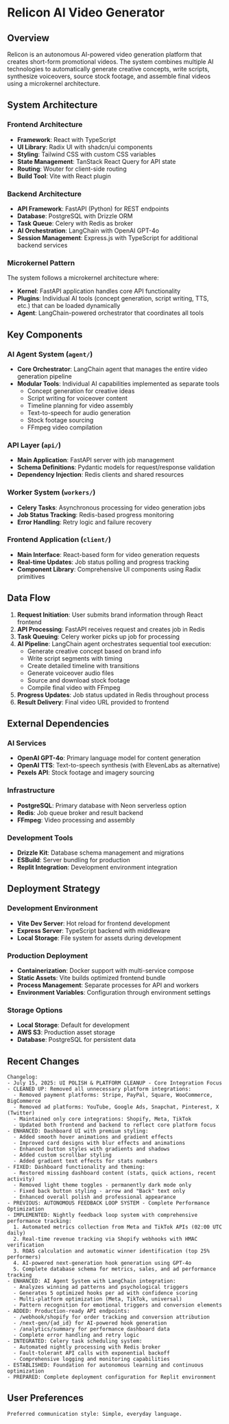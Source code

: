 # Relicon AI Video Generator

## Overview

Relicon is an autonomous AI-powered video generation platform that creates short-form promotional videos. The system combines multiple AI technologies to automatically generate creative concepts, write scripts, synthesize voiceovers, source stock footage, and assemble final videos using a microkernel architecture.

## System Architecture

### Frontend Architecture
- **Framework**: React with TypeScript
- **UI Library**: Radix UI with shadcn/ui components
- **Styling**: Tailwind CSS with custom CSS variables
- **State Management**: TanStack React Query for API state
- **Routing**: Wouter for client-side routing
- **Build Tool**: Vite with React plugin

### Backend Architecture
- **API Framework**: FastAPI (Python) for REST endpoints
- **Database**: PostgreSQL with Drizzle ORM
- **Task Queue**: Celery with Redis as broker
- **AI Orchestration**: LangChain with OpenAI GPT-4o
- **Session Management**: Express.js with TypeScript for additional backend services

### Microkernel Pattern
The system follows a microkernel architecture where:
- **Kernel**: FastAPI application handles core API functionality
- **Plugins**: Individual AI tools (concept generation, script writing, TTS, etc.) that can be loaded dynamically
- **Agent**: LangChain-powered orchestrator that coordinates all tools

## Key Components

### AI Agent System (`agent/`)
- **Core Orchestrator**: LangChain agent that manages the entire video generation pipeline
- **Modular Tools**: Individual AI capabilities implemented as separate tools
  - Concept generation for creative ideas
  - Script writing for voiceover content
  - Timeline planning for video assembly
  - Text-to-speech for audio generation
  - Stock footage sourcing
  - FFmpeg video compilation

### API Layer (`api/`)
- **Main Application**: FastAPI server with job management
- **Schema Definitions**: Pydantic models for request/response validation
- **Dependency Injection**: Redis clients and shared resources

### Worker System (`workers/`)
- **Celery Tasks**: Asynchronous processing for video generation jobs
- **Job Status Tracking**: Redis-based progress monitoring
- **Error Handling**: Retry logic and failure recovery

### Frontend Application (`client/`)
- **Main Interface**: React-based form for video generation requests
- **Real-time Updates**: Job status polling and progress tracking
- **Component Library**: Comprehensive UI components using Radix primitives

## Data Flow

1. **Request Initiation**: User submits brand information through React frontend
2. **API Processing**: FastAPI receives request and creates job in Redis
3. **Task Queuing**: Celery worker picks up job for processing
4. **AI Pipeline**: LangChain agent orchestrates sequential tool execution:
   - Generate creative concept based on brand info
   - Write script segments with timing
   - Create detailed timeline with transitions
   - Generate voiceover audio files
   - Source and download stock footage
   - Compile final video with FFmpeg
5. **Progress Updates**: Job status updated in Redis throughout process
6. **Result Delivery**: Final video URL provided to frontend

## External Dependencies

### AI Services
- **OpenAI GPT-4o**: Primary language model for content generation
- **OpenAI TTS**: Text-to-speech synthesis (with ElevenLabs as alternative)
- **Pexels API**: Stock footage and imagery sourcing

### Infrastructure
- **PostgreSQL**: Primary database with Neon serverless option
- **Redis**: Job queue broker and result backend
- **FFmpeg**: Video processing and assembly

### Development Tools
- **Drizzle Kit**: Database schema management and migrations
- **ESBuild**: Server bundling for production
- **Replit Integration**: Development environment integration

## Deployment Strategy

### Development Environment
- **Vite Dev Server**: Hot reload for frontend development
- **Express Server**: TypeScript backend with middleware
- **Local Storage**: File system for assets during development

### Production Deployment
- **Containerization**: Docker support with multi-service compose
- **Static Assets**: Vite builds optimized frontend bundle
- **Process Management**: Separate processes for API and workers
- **Environment Variables**: Configuration through environment settings

### Storage Options
- **Local Storage**: Default for development
- **AWS S3**: Production asset storage
- **Database**: PostgreSQL for persistent data

## Recent Changes

```
Changelog:
- July 15, 2025: UI POLISH & PLATFORM CLEANUP - Core Integration Focus
- CLEANED UP: Removed all unnecessary platform integrations:
  - Removed payment platforms: Stripe, PayPal, Square, WooCommerce, BigCommerce
  - Removed ad platforms: YouTube, Google Ads, Snapchat, Pinterest, X (Twitter)
  - Maintained only core integrations: Shopify, Meta, TikTok
  - Updated both frontend and backend to reflect core platform focus
- ENHANCED: Dashboard UI with premium styling:
  - Added smooth hover animations and gradient effects
  - Improved card designs with blur effects and animations
  - Enhanced button styles with gradients and shadows
  - Added custom scrollbar styling
  - Added gradient text effects for stats numbers
- FIXED: Dashboard functionality and theming:
  - Restored missing dashboard content (stats, quick actions, recent activity)
  - Removed light theme toggles - permanently dark mode only
  - Fixed back button styling - arrow and "Back" text only
  - Enhanced overall polish and professional appearance
- PREVIOUS: AUTONOMOUS FEEDBACK LOOP SYSTEM - Complete Performance Optimization
- IMPLEMENTED: Nightly feedback loop system with comprehensive performance tracking:
  1. Automated metrics collection from Meta and TikTok APIs (02:00 UTC daily)
  2. Real-time revenue tracking via Shopify webhooks with HMAC verification
  3. ROAS calculation and automatic winner identification (top 25% performers)
  4. AI-powered next-generation hook generation using GPT-4o
  5. Complete database schema for metrics, sales, and ad performance tracking
- ENHANCED: AI Agent System with LangChain integration:
  - Analyzes winning ad patterns and psychological triggers
  - Generates 5 optimized hooks per ad with confidence scoring
  - Multi-platform optimization (Meta, TikTok, universal)
  - Pattern recognition for emotional triggers and conversion elements
- ADDED: Production-ready API endpoints:
  - /webhook/shopify for order tracking and conversion attribution
  - /next-gen/{ad_id} for AI-powered hook generation
  - /analytics/summary for performance dashboard data
  - Complete error handling and retry logic
- INTEGRATED: Celery task scheduling system:
  - Automated nightly processing with Redis broker
  - Fault-tolerant API calls with exponential backoff
  - Comprehensive logging and monitoring capabilities
- ESTABLISHED: Foundation for autonomous learning and continuous optimization
- PREPARED: Complete deployment configuration for Replit environment
```

## User Preferences

```
Preferred communication style: Simple, everyday language.
```